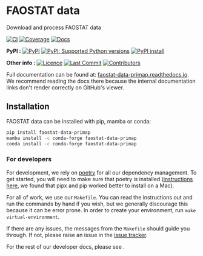 # FAOSTAT data

<!---
Can use start-after and end-before directives in docs, see
https://myst-parser.readthedocs.io/en/latest/syntax/organising_content.html#inserting-other-documents-directly-into-the-current-document
-->

<!--- sec-begin-description -->

Download and process FAOSTAT data



[![CI](https://github.com/primap-community/FAOSTAT_data_primap/actions/workflows/ci.yaml/badge.svg?branch=main)](https://github.com/primap-community/FAOSTAT_data_primap/actions/workflows/ci.yaml)
[![Coverage](https://codecov.io/gh/primap-community/FAOSTAT_data_primap/branch/main/graph/badge.svg)](https://codecov.io/gh/primap-community/FAOSTAT_data_primap)
[![Docs](https://readthedocs.org/projects/faostat-data-primap/badge/?version=latest)](https://faostat-data-primap.readthedocs.io)

**PyPI :**
[![PyPI](https://img.shields.io/pypi/v/faostat-data-primap.svg)](https://pypi.org/project/faostat-data-primap/)
[![PyPI: Supported Python versions](https://img.shields.io/pypi/pyversions/faostat-data-primap.svg)](https://pypi.org/project/faostat-data-primap/)
[![PyPI install](https://github.com/primap-community/FAOSTAT_data_primap/actions/workflows/install.yaml/badge.svg?branch=main)](https://github.com/primap-community/FAOSTAT_data_primap/actions/workflows/install.yaml)

**Other info :**
[![Licence](https://img.shields.io/github/license/primap-community/FAOSTAT_data_primap.svg)](https://github.com/primap-community/FAOSTAT_data_primap/blob/main/LICENCE)
[![Last Commit](https://img.shields.io/github/last-commit/primap-community/FAOSTAT_data_primap.svg)](https://github.com/primap-community/FAOSTAT_data_primap/commits/main)
[![Contributors](https://img.shields.io/github/contributors/primap-community/FAOSTAT_data_primap.svg)](https://github.com/primap-community/FAOSTAT_data_primap/graphs/contributors)


<!--- sec-end-description -->

Full documentation can be found at:
[faostat-data-primap.readthedocs.io](https://faostat-data-primap.readthedocs.io/en/latest/).
We recommend reading the docs there because the internal documentation links
don't render correctly on GitHub's viewer.

## Installation

<!--- sec-begin-installation -->

FAOSTAT data can be installed with pip, mamba or conda:

```bash
pip install faostat-data-primap
mamba install -c conda-forge faostat-data-primap
conda install -c conda-forge faostat-data-primap
```


<!--- sec-end-installation -->

### For developers

<!--- sec-begin-installation-dev -->

For development, we rely on [poetry](https://python-poetry.org) for all our
dependency management. To get started, you will need to make sure that poetry
is installed
([instructions here](https://python-poetry.org/docs/#installing-with-the-official-installer),
we found that pipx and pip worked better to install on a Mac).

For all of work, we use our `Makefile`.
You can read the instructions out and run the commands by hand if you wish,
but we generally discourage this because it can be error prone.
In order to create your environment, run `make virtual-environment`.

If there are any issues, the messages from the `Makefile` should guide you
through. If not, please raise an issue in the
[issue tracker](https://github.com/primap-community/FAOSTAT_data_primap/issues).

For the rest of our developer docs, please see [](development-reference).

<!--- sec-end-installation-dev -->
